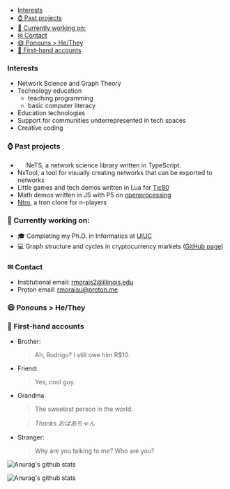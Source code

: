 - [Interests](#interests)
- [⌚ Past projects](#-past-projects)
- [:telescope: Currently working on:](#telescope-currently-working-on)
- [✉ Contact](#-contact)
- [:smile: Ponouns > He/They](#smile-ponouns--hethey)
- [:microphone: First-hand accounts](#microphone-first-hand-accounts)

### Interests

- Network Science and Graph Theory
- Technology education
  - teaching programming
  - basic computer literacy
- Education technologies
- Support for communities underrepresented in tech spaces
- Creative coding

### ⌚ Past projects

- <img src="https://upload.wikimedia.org/wikipedia/commons/4/4c/Typescript_logo_2020.svg" width="16" /> NeTS, a network science library written in TypeScript.
- NxTool, a tool for visually creating networks that can be exported to networkx
- Little games and tech demos written in Lua for [Tic80](https://tic80.com/profile)
- Math demos written in JS with P5 on [openprocessing](https://openprocessing.org/user/219598?o=7&view=sketches)
- [Ntro](https://rmorais.itch.io/ntro), a tron clone for n-players

### :telescope: Currently working on:

- :mortar_board: Completing my Ph.D. in Informatics at [UIUC](https://informatics.ischool.illinois.edu)
- :computer: Graph structure and cycles in cryptocurrency markets ([GitHub page](https://github.com/rodigu/crypto-graph-triplets))

### ✉ Contact

- Institutional email: rmorais2@illinois.edu
- Proton email: rmoraisu@proton.me

### :smile: Ponouns > He/They

### :microphone: First-hand accounts

- Brother:
  > Ah, Rodrigo? I still owe him R$10.
- Friend:
  > Yes, cool guy.
- Grandma:

  > The sweetest person in the world.

  > _Thanks おばあちゃん_

- Stranger:
  > Why are you talking to me? Who are you?

![Anurag's github stats](https://github-readme-stats.vercel.app/api/top-langs/?username=rodigu&theme=dark)

![Anurag's github stats](https://github-readme-stats.vercel.app/api?username=rodigu&theme=dark&show_icons=true)

<!--
**rodigu/rodigu** is a ✨ _special_ ✨ repository because its `README.md` (this file) appears on your GitHub profile.

Here are some ideas to get you started:

- 🔭 I’m currently working on ...
- 🌱 I’m currently learning ...
- 👯 I’m looking to collaborate on ...
- 🤔 I’m looking for help with ...
- 💬 Ask me about ...
- 📫 How to reach me: ...
- 😄 Pronouns: ...
- ⚡ Fun fact: ...
-->
